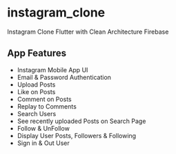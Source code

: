 # instagram_clone

Instagram Clone Flutter with Clean Architecture Firebase

## App Features

- Instagram Mobile App UI
- Email & Password Authentication
- Upload Posts
- Like on Posts 
- Comment on Posts 
- Replay to Comments
- Search Users
- See recently uploaded Posts on Search Page
- Follow & UnFollow
- Display User Posts, Followers & Following
- Sign in & Out User
